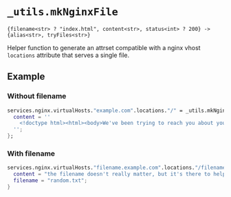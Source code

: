 # `_utils.mkNginxFile`
`{filename<str> ? "index.html", content<str>, status<int> ? 200} -> {alias<str>, tryFiles<str>}`

Helper function to generate an attrset compatible with a nginx vhost `locations` attribute that serves a single file.

## Example

### Without filename
```nix
services.nginx.virtualHosts."example.com".locations."/" = _utils.mkNginxFile {
  content = ''
    <!doctype html><html><body>We've been trying to reach you about your car's Extended Warranty.</body></html>
  '';
};
```

### With filename
```nix
services.nginx.virtualHosts."filename.example.com".locations."/filename" = _utils.mkNginxFile {
  content = "the filename doesn't really matter, but it's there to help you figure out where your things are";
  filename = "random.txt";
}
```
